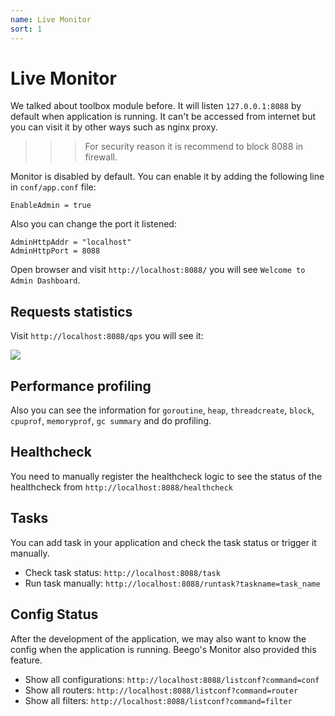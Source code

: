 ```yaml
---
name: Live Monitor
sort: 1
---
```


# Live Monitor

We talked about toolbox module before. It will listen `127.0.0.1:8088` by default when application is running. It can't be accessed from internet but you can visit it by other ways such as nginx proxy.

>>> For security reason it is recommend to block 8088 in firewall.

Monitor is disabled by default. You can enable it by adding the following line in `conf/app.conf` file:

	EnableAdmin = true

Also you can change the port it listened:

	AdminHttpAddr = "localhost"
	AdminHttpPort = 8088

Open browser and visit `http://localhost:8088/` you will see `Welcome to Admin Dashboard`.

## Requests statistics

Visit `http://localhost:8088/qps` you will see it:

![](../images/monitoring.png)

## Performance profiling

Also you can see the information for `goroutine`, `heap`, `threadcreate`, `block`, `cpuprof`, `memoryprof`, `gc summary` and do profiling.

## Healthcheck

You need to manually register the healthcheck logic to see the status of the healthcheck from `http://localhost:8088/healthcheck`

## Tasks

You can add task in your application and check the task status or trigger it manually.

- Check task status: `http://localhost:8088/task`
- Run task manually: `http://localhost:8088/runtask?taskname=task_name`

## Config Status

After the development of the application, we may also want to know the config when the application is running. Beego's Monitor also provided this feature.

- Show all configurations: `http://localhost:8088/listconf?command=conf`
- Show all routers: `http://localhost:8088/listconf?command=router`
- Show all filters: `http://localhost:8088/listconf?command=filter`
